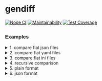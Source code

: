 # gendiff

[![Node CI](https://github.com/dpetruk/frontend-project-lvl2/workflows/Node.js%20CI/badge.svg)](https://github.com/dpetruk/frontend-project-lvl2/actions)
[![Maintainability](https://api.codeclimate.com/v1/badges/a99a88d28ad37a79dbf6/maintainability)](https://codeclimate.com/github/dpetruk/frontend-project-lvl2)
[![Test Coverage](https://api.codeclimate.com/v1/badges/7066cc753129c0f62eac/test_coverage)](https://codeclimate.com/github/dpetruk/frontend-project-lvl2/test_coverage)

##

### Examples
<details>
  <summary>1. compare flat json files</summary>

  [Watch this recording at asciinema](https://asciinema.org/a/353328)
  ![](/docs/asciinema_compare_json_flat.gif)

</details>

<details>
  <summary>2. compare flat yaml files</summary>

  [Watch this recording at asciinema](https://asciinema.org/a/353530)
  ![](/docs/asciinema_compare_yaml_flat.gif)

</details>

<details>
  <summary>3. compare flat ini files</summary>

  [Watch this recording at asciinema](https://asciinema.org/a/353533)
  ![](/docs/asciinema_compare_ini_flat.gif)

</details>

<details>
  <summary>4. recursive comparison</summary>

  [Watch this recording at asciinema](https://asciinema.org/a/355441)
  ![](/docs/asciinema_recursive_comparison.gif)

</details>

<details>
  <summary>5. plain format</summary>

  [Watch this recording at asciinema](https://asciinema.org/a/356288)
  ![](/docs/asciinema_plain_format.gif)

</details>

<details>
  <summary>6. json format</summary>

  [Watch this recording at asciinema](https://asciinema.org/a/356629)
  ![](/docs/asciinema_json_format.gif)

</details>
